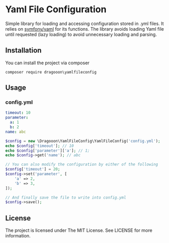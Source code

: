Yaml File Configuration
=======================
Simple library for loading and accessing configuration stored in .yml files. It relies on [symfony/yaml](http://github.com/symfony/yaml) for its
functions. The library avoids loading Yaml file until requested (lazy loading) to avoid unnecessary loading and parsing.

Installation
------------
You can install the project via composer

```composer require dragooon\yamlfileconfig```

Usage
-----
### config.yml
```yml
timeout: 10
parameter:
  a: 1
  b: 2
name: abc
```

```php
$config = new \Dragooon\YamlFileConfig\YamlFileConfig('config.yml');
echo $config['timeout']; // 10
echo $config['parameter']['a']; // 1;
echo $config->get('name'); // abc

// You can also modify the configuration by either of the following
$config['timeout'] = 20;
$config->set('parameter', [
    'a' => 2,
    'b' => 3,
]);

// And finally save the file to write into config.yml
$config->save();
```
License
-------
The project is licensed under The MIT License. See LICENSE for more information.
